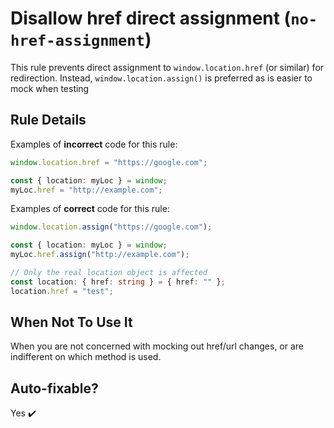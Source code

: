 # Disallow href direct assignment (`no-href-assignment`)
This rule prevents direct assignment to `window.location.href` (or similar) for redirection. Instead, `window.location.assign()` is preferred as is easier to mock when testing
## Rule Details

Examples of **incorrect** code for this rule:

```typescript
window.location.href = "https://google.com";

const { location: myLoc } = window;
myLoc.href = "http://example.com";
```

Examples of **correct** code for this rule:

```typescript
window.location.assign("https://google.com");

const { location: myLoc } = window;
myLoc.href.assign("http://example.com");

// Only the real location object is affected
const location: { href: string } = { href: "" };
location.href = "test";
```
## When Not To Use It
When you are not concerned with mocking out href/url changes, or are indifferent on which method is used.
## Auto-fixable?
Yes ✔️